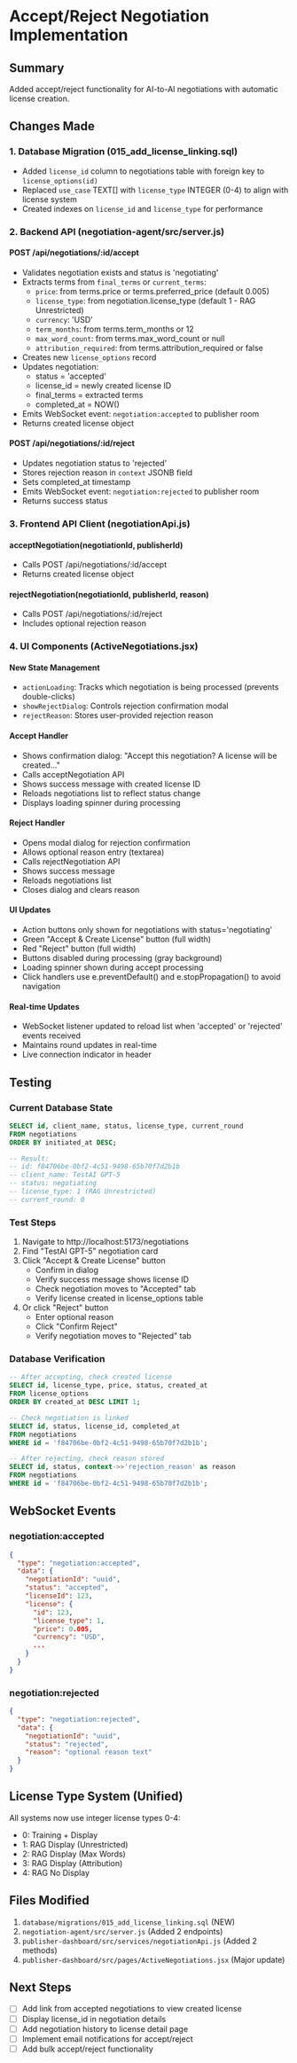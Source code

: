 # Accept/Reject Negotiation Implementation

## Summary
Added accept/reject functionality for AI-to-AI negotiations with automatic license creation.

## Changes Made

### 1. Database Migration (015_add_license_linking.sql)
- Added `license_id` column to negotiations table with foreign key to `license_options(id)`
- Replaced `use_case` TEXT[] with `license_type` INTEGER (0-4) to align with license system
- Created indexes on `license_id` and `license_type` for performance

### 2. Backend API (negotiation-agent/src/server.js)

#### POST /api/negotiations/:id/accept
- Validates negotiation exists and status is 'negotiating'
- Extracts terms from `final_terms` or `current_terms`:
  - `price`: from terms.price or terms.preferred_price (default 0.005)
  - `license_type`: from negotiation.license_type (default 1 - RAG Unrestricted)
  - `currency`: 'USD'
  - `term_months`: from terms.term_months or 12
  - `max_word_count`: from terms.max_word_count or null
  - `attribution_required`: from terms.attribution_required or false
- Creates new `license_options` record
- Updates negotiation:
  - status = 'accepted'
  - license_id = newly created license ID
  - final_terms = extracted terms
  - completed_at = NOW()
- Emits WebSocket event: `negotiation:accepted` to publisher room
- Returns created license object

#### POST /api/negotiations/:id/reject
- Updates negotiation status to 'rejected'
- Stores rejection reason in `context` JSONB field
- Sets completed_at timestamp
- Emits WebSocket event: `negotiation:rejected` to publisher room
- Returns success status

### 3. Frontend API Client (negotiationApi.js)

#### acceptNegotiation(negotiationId, publisherId)
- Calls POST /api/negotiations/:id/accept
- Returns created license object

#### rejectNegotiation(negotiationId, publisherId, reason)
- Calls POST /api/negotiations/:id/reject
- Includes optional rejection reason

### 4. UI Components (ActiveNegotiations.jsx)

#### New State Management
- `actionLoading`: Tracks which negotiation is being processed (prevents double-clicks)
- `showRejectDialog`: Controls rejection confirmation modal
- `rejectReason`: Stores user-provided rejection reason

#### Accept Handler
- Shows confirmation dialog: "Accept this negotiation? A license will be created..."
- Calls acceptNegotiation API
- Shows success message with created license ID
- Reloads negotiations list to reflect status change
- Displays loading spinner during processing

#### Reject Handler
- Opens modal dialog for rejection confirmation
- Allows optional reason entry (textarea)
- Calls rejectNegotiation API
- Shows success message
- Reloads negotiations list
- Closes dialog and clears reason

#### UI Updates
- Action buttons only shown for negotiations with status='negotiating'
- Green "Accept & Create License" button (full width)
- Red "Reject" button (full width)
- Buttons disabled during processing (gray background)
- Loading spinner shown during accept processing
- Click handlers use e.preventDefault() and e.stopPropagation() to avoid navigation

#### Real-time Updates
- WebSocket listener updated to reload list when 'accepted' or 'rejected' events received
- Maintains round updates in real-time
- Live connection indicator in header

## Testing

### Current Database State
```sql
SELECT id, client_name, status, license_type, current_round
FROM negotiations 
ORDER BY initiated_at DESC;

-- Result:
-- id: f84706be-0bf2-4c51-9498-65b70f7d2b1b
-- client_name: TestAI GPT-5
-- status: negotiating
-- license_type: 1 (RAG Unrestricted)
-- current_round: 0
```

### Test Steps
1. Navigate to http://localhost:5173/negotiations
2. Find "TestAI GPT-5" negotiation card
3. Click "Accept & Create License" button
   - Confirm in dialog
   - Verify success message shows license ID
   - Check negotiation moves to "Accepted" tab
   - Verify license created in license_options table
4. Or click "Reject" button
   - Enter optional reason
   - Click "Confirm Reject"
   - Verify negotiation moves to "Rejected" tab

### Database Verification
```sql
-- After accepting, check created license
SELECT id, license_type, price, status, created_at 
FROM license_options 
ORDER BY created_at DESC LIMIT 1;

-- Check negotiation is linked
SELECT id, status, license_id, completed_at 
FROM negotiations 
WHERE id = 'f84706be-0bf2-4c51-9498-65b70f7d2b1b';

-- After rejecting, check reason stored
SELECT id, status, context->>'rejection_reason' as reason 
FROM negotiations 
WHERE id = 'f84706be-0bf2-4c51-9498-65b70f7d2b1b';
```

## WebSocket Events

### negotiation:accepted
```json
{
  "type": "negotiation:accepted",
  "data": {
    "negotiationId": "uuid",
    "status": "accepted",
    "licenseId": 123,
    "license": {
      "id": 123,
      "license_type": 1,
      "price": 0.005,
      "currency": "USD",
      ...
    }
  }
}
```

### negotiation:rejected
```json
{
  "type": "negotiation:rejected", 
  "data": {
    "negotiationId": "uuid",
    "status": "rejected",
    "reason": "optional reason text"
  }
}
```

## License Type System (Unified)
All systems now use integer license types 0-4:
- 0: Training + Display
- 1: RAG Display (Unrestricted)
- 2: RAG Display (Max Words)
- 3: RAG Display (Attribution)
- 4: RAG No Display

## Files Modified
1. `database/migrations/015_add_license_linking.sql` (NEW)
2. `negotiation-agent/src/server.js` (Added 2 endpoints)
3. `publisher-dashboard/src/services/negotiationApi.js` (Added 2 methods)
4. `publisher-dashboard/src/pages/ActiveNegotiations.jsx` (Major update)

## Next Steps
- [ ] Add link from accepted negotiations to view created license
- [ ] Display license_id in negotiation details
- [ ] Add negotiation history to license detail page
- [ ] Implement email notifications for accept/reject
- [ ] Add bulk accept/reject functionality
